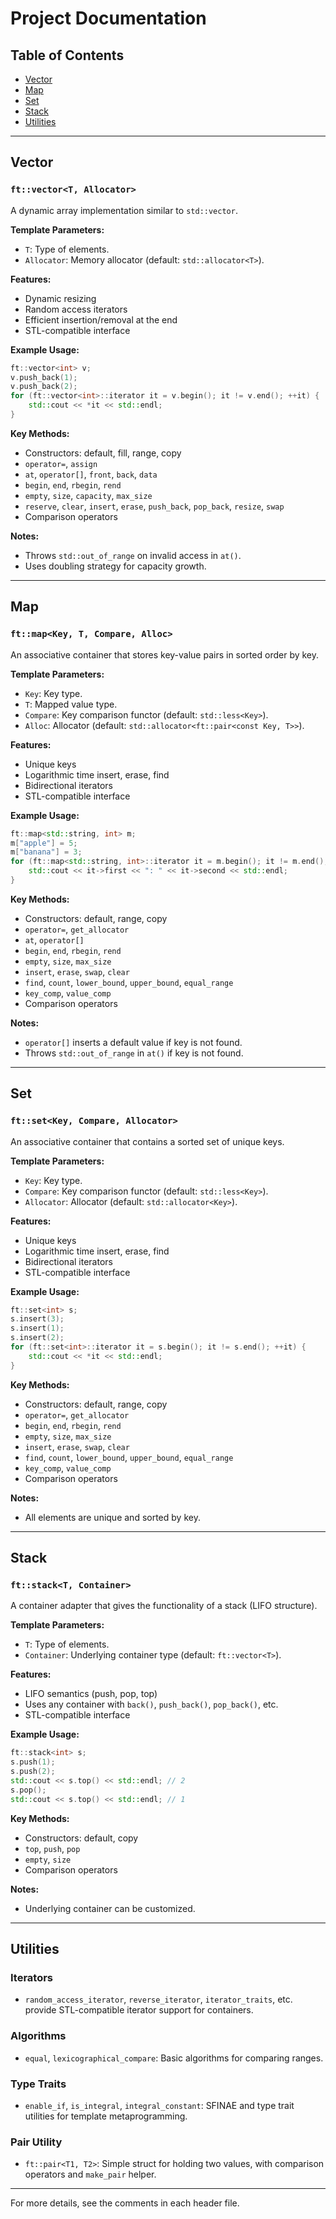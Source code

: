 # Project Documentation

## Table of Contents
- [Vector](#vector)
- [Map](#map)
- [Set](#set)
- [Stack](#stack)
- [Utilities](#utilities)

---

## Vector

### `ft::vector<T, Allocator>`
A dynamic array implementation similar to `std::vector`.

**Template Parameters:**
- `T`: Type of elements.
- `Allocator`: Memory allocator (default: `std::allocator<T>`).

**Features:**
- Dynamic resizing
- Random access iterators
- Efficient insertion/removal at the end
- STL-compatible interface

**Example Usage:**
```cpp
ft::vector<int> v;
v.push_back(1);
v.push_back(2);
for (ft::vector<int>::iterator it = v.begin(); it != v.end(); ++it) {
    std::cout << *it << std::endl;
}
```

**Key Methods:**
- Constructors: default, fill, range, copy
- `operator=`, `assign`
- `at`, `operator[]`, `front`, `back`, `data`
- `begin`, `end`, `rbegin`, `rend`
- `empty`, `size`, `capacity`, `max_size`
- `reserve`, `clear`, `insert`, `erase`, `push_back`, `pop_back`, `resize`, `swap`
- Comparison operators

**Notes:**
- Throws `std::out_of_range` on invalid access in `at()`.
- Uses doubling strategy for capacity growth.

---

## Map

### `ft::map<Key, T, Compare, Alloc>`
An associative container that stores key-value pairs in sorted order by key.

**Template Parameters:**
- `Key`: Key type.
- `T`: Mapped value type.
- `Compare`: Key comparison functor (default: `std::less<Key>`).
- `Alloc`: Allocator (default: `std::allocator<ft::pair<const Key, T>>`).

**Features:**
- Unique keys
- Logarithmic time insert, erase, find
- Bidirectional iterators
- STL-compatible interface

**Example Usage:**
```cpp
ft::map<std::string, int> m;
m["apple"] = 5;
m["banana"] = 3;
for (ft::map<std::string, int>::iterator it = m.begin(); it != m.end(); ++it) {
    std::cout << it->first << ": " << it->second << std::endl;
}
```

**Key Methods:**
- Constructors: default, range, copy
- `operator=`, `get_allocator`
- `at`, `operator[]`
- `begin`, `end`, `rbegin`, `rend`
- `empty`, `size`, `max_size`
- `insert`, `erase`, `swap`, `clear`
- `find`, `count`, `lower_bound`, `upper_bound`, `equal_range`
- `key_comp`, `value_comp`
- Comparison operators

**Notes:**
- `operator[]` inserts a default value if key is not found.
- Throws `std::out_of_range` in `at()` if key is not found.

---

## Set

### `ft::set<Key, Compare, Allocator>`
An associative container that contains a sorted set of unique keys.

**Template Parameters:**
- `Key`: Key type.
- `Compare`: Key comparison functor (default: `std::less<Key>`).
- `Allocator`: Allocator (default: `std::allocator<Key>`).

**Features:**
- Unique keys
- Logarithmic time insert, erase, find
- Bidirectional iterators
- STL-compatible interface

**Example Usage:**
```cpp
ft::set<int> s;
s.insert(3);
s.insert(1);
s.insert(2);
for (ft::set<int>::iterator it = s.begin(); it != s.end(); ++it) {
    std::cout << *it << std::endl;
}
```

**Key Methods:**
- Constructors: default, range, copy
- `operator=`, `get_allocator`
- `begin`, `end`, `rbegin`, `rend`
- `empty`, `size`, `max_size`
- `insert`, `erase`, `swap`, `clear`
- `find`, `count`, `lower_bound`, `upper_bound`, `equal_range`
- `key_comp`, `value_comp`
- Comparison operators

**Notes:**
- All elements are unique and sorted by key.

---

## Stack

### `ft::stack<T, Container>`
A container adapter that gives the functionality of a stack (LIFO structure).

**Template Parameters:**
- `T`: Type of elements.
- `Container`: Underlying container type (default: `ft::vector<T>`).

**Features:**
- LIFO semantics (push, pop, top)
- Uses any container with `back()`, `push_back()`, `pop_back()`, etc.
- STL-compatible interface

**Example Usage:**
```cpp
ft::stack<int> s;
s.push(1);
s.push(2);
std::cout << s.top() << std::endl; // 2
s.pop();
std::cout << s.top() << std::endl; // 1
```

**Key Methods:**
- Constructors: default, copy
- `top`, `push`, `pop`
- `empty`, `size`
- Comparison operators

**Notes:**
- Underlying container can be customized.

---

## Utilities

### Iterators
- `random_access_iterator`, `reverse_iterator`, `iterator_traits`, etc. provide STL-compatible iterator support for containers.

### Algorithms
- `equal`, `lexicographical_compare`: Basic algorithms for comparing ranges.

### Type Traits
- `enable_if`, `is_integral`, `integral_constant`: SFINAE and type trait utilities for template metaprogramming.

### Pair Utility
- `ft::pair<T1, T2>`: Simple struct for holding two values, with comparison operators and `make_pair` helper.

---

For more details, see the comments in each header file.